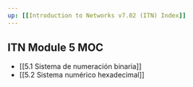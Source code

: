 ```yaml
---
up: [[Introduction to Networks v7.02 (ITN) Index]]
---
```

## ITN Module 5 MOC
- [[5.1 Sistema de numeración binaria]]
- [[5.2 Sistema numérico hexadecimal]]
